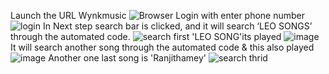 Launch the URL Wynkmusic
![Browser](https://github.com/sunega2882/wynk-music/assets/168071016/4d6e0549-2956-4ee9-89b1-318e1bbe8f45)
Login with enter phone number
![login](https://github.com/sunega2882/wynk-music/assets/168071016/a981fbf7-7121-47fb-91f9-509a797ccbeb)
In Next step search bar is clicked, and it will search ‘LEO SONGS’ through the
automated code.
![search first ](https://github.com/sunega2882/wynk-music/assets/168071016/bfd24fa8-0995-4872-8ede-004cf7a0f6c4)
'LEO SONG'its played
![image](https://github.com/sunega2882/wynk-music/assets/168071016/b5b54dd2-d57e-407e-b25a-7c200be3a8b1)
It will search another song through the automated code & this also played
![image](https://github.com/sunega2882/wynk-music/assets/168071016/befa05d8-2b9a-4467-8a2d-8d4315a87c68)
Another one last song is 'Ranjithamey'
![search thrid](https://github.com/sunega2882/wynk-music/assets/168071016/34d09ebf-d2ed-4a42-9c99-0de0381f5797)


